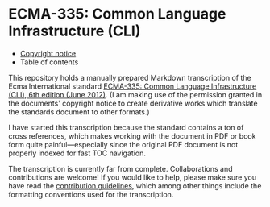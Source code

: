 # ECMA-335: Common Language Infrastructure (CLI)

 * [Copyright notice](docs/COPYRIGHT.md)
 * Table of contents

This repository holds a manually prepared Markdown transcription of the Ecma International standard [ECMA-335: Common Language Infrastructure (CLI), 6th edition (June 2012)](https://www.ecma-international.org/publications/standards/Ecma-335.htm). (I am making use of the permission granted in the documents' copyright notice to create derivative works which translate the standards document to other formats.)

I have started this transcription because the standard contains a ton of cross references, which makes working with the document in PDF or book form quite painful&mdash;especially since the original PDF document is not properly indexed for fast TOC navigation.

The transcription is currently far from complete. Collaborations and contributions are welcome! If you would like to help, please make sure you have read the [contribution guidelines](CONTRIBUTING.md), which among other things include the formatting conventions used for the transcription.
